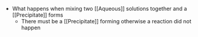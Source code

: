 - What happens when mixing two [[Aqueous]] solutions together and a [[Precipitate]] forms
	- There must be a [[Precipitate]] forming otherwise a reaction did not happen